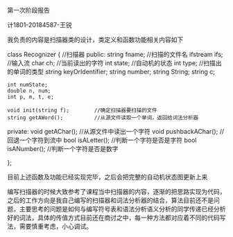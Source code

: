 第一次阶段报告

计1801-20184587-王锐

我负责的内容是扫描器类的设计，类定义和函数功能相关内容如下

class Recognizer {		//扫描器
public:
	string  fname;				//扫描的文件名
	ifstream ifs;				//输入流
	char ch;					//当前读出的字符
	int state;					//自动机的状态
	int type;					//扫描出的单词的类型
	string keyOrIdentifier;
	string number;
	string String;
	string c;

	int numState;
	double n, num;
	int p, m, t, e;
	
	void init(string f);		//确定扫描器要扫描的文件
	string getAWord();			//从源文件读取一个单词，返回给词法分析器

private:
	void getAChar();			//从源文件中读出一个字符
	void pushbackAChar();		//回退一个字符到流中
	bool isALetter();			//判断一个字符是否是字符
	bool isANumber();			//判断一个字符是否是数字

};

目前上述函数及功能已经实现完毕，之后会把完整的自动机状态图更新上来

编写扫描器的时候大致参考了课程当中扫描器的内容，逐渐的把思路实现为代码，之后的工作方向是我自己编写的扫描器和词法分析器的结合，算法目前还不是问题，主要思考的问题是如何与编写符号表和语法分析语义分析的同学传递已经分析好的词法，具体的传值方式目前还在商讨之中，每一种方法都对应着不同的代码写法，需要慎重考虑，小心调试。

